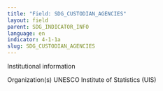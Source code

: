 ```yaml
---
title: "Field: SDG_CUSTODIAN_AGENCIES"
layout: field
parent: SDG_INDICATOR_INFO
language: en
indicator: 4-1-1a
slug: SDG_CUSTODIAN_AGENCIES
---
```

Institutional information

Organization(s)
UNESCO Institute of Statistics (UIS)